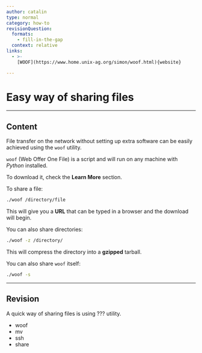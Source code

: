 ```yaml
---
author: catalin
type: normal
category: how-to
revisionQuestion:
  formats:
    - fill-in-the-gap
  context: relative
links:
  - >-
    [WOOF](https://www.home.unix-ag.org/simon/woof.html){website}

---
```


# Easy way of sharing files


---

## Content

File transfer on the network without setting up extra software can be easily achieved using the `woof` utility.

`woof` (Web Offer One File) is a script and will run on any machine with *Python* installed.

To download it, check the **Learn More** section.

To share a file:

```bash
./woof /directory/file

```

This will give you a **URL** that can be typed in a browser and the download will begin.

You can also share directories:

```bash
./woof -z /directory/
```

This will compress the directory into a **gzipped** tarball.

You can also share `woof` itself:

```bash
./woof -s
```


---

## Revision

A quick way of sharing files is using ??? utility.

- woof
- mv
- ssh
- share
